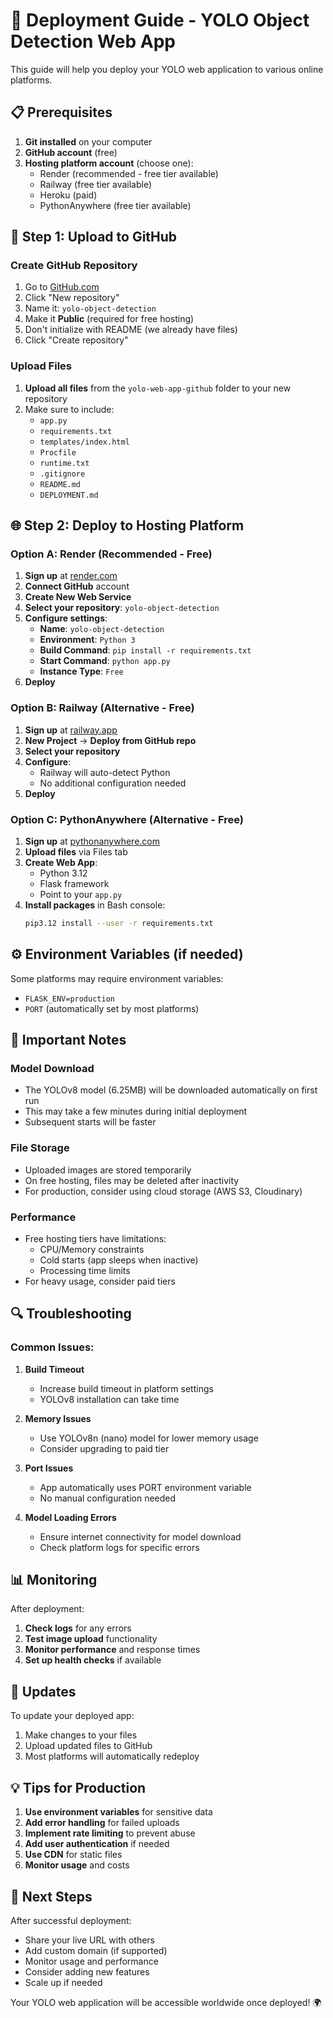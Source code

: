 # 🚀 Deployment Guide - YOLO Object Detection Web App

This guide will help you deploy your YOLO web application to various online platforms.

## 📋 Prerequisites

1. **Git installed** on your computer
2. **GitHub account** (free)
3. **Hosting platform account** (choose one):
   - Render (recommended - free tier available)
   - Railway (free tier available)
   - Heroku (paid)
   - PythonAnywhere (free tier available)

## 🔧 Step 1: Upload to GitHub

### Create GitHub Repository
1. Go to [GitHub.com](https://github.com)
2. Click "New repository"
3. Name it: `yolo-object-detection`
4. Make it **Public** (required for free hosting)
5. Don't initialize with README (we already have files)
6. Click "Create repository"

### Upload Files
1. **Upload all files** from the `yolo-web-app-github` folder to your new repository
2. Make sure to include:
   - `app.py`
   - `requirements.txt`
   - `templates/index.html`
   - `Procfile`
   - `runtime.txt`
   - `.gitignore`
   - `README.md`
   - `DEPLOYMENT.md`

## 🌐 Step 2: Deploy to Hosting Platform

### Option A: Render (Recommended - Free)

1. **Sign up** at [render.com](https://render.com)
2. **Connect GitHub** account
3. **Create New Web Service**
4. **Select your repository**: `yolo-object-detection`
5. **Configure settings**:
   - **Name**: `yolo-object-detection`
   - **Environment**: `Python 3`
   - **Build Command**: `pip install -r requirements.txt`
   - **Start Command**: `python app.py`
   - **Instance Type**: `Free`
6. **Deploy**

### Option B: Railway (Alternative - Free)

1. **Sign up** at [railway.app](https://railway.app)
2. **New Project** → **Deploy from GitHub repo**
3. **Select your repository**
4. **Configure**:
   - Railway will auto-detect Python
   - No additional configuration needed
5. **Deploy**

### Option C: PythonAnywhere (Alternative - Free)

1. **Sign up** at [pythonanywhere.com](https://www.pythonanywhere.com)
2. **Upload files** via Files tab
3. **Create Web App**:
   - Python 3.12
   - Flask framework
   - Point to your `app.py`
4. **Install packages** in Bash console:
   ```bash
   pip3.12 install --user -r requirements.txt
   ```

## ⚙️ Environment Variables (if needed)

Some platforms may require environment variables:
- `FLASK_ENV=production`
- `PORT` (automatically set by most platforms)

## 📝 Important Notes

### Model Download
- The YOLOv8 model (6.25MB) will be downloaded automatically on first run
- This may take a few minutes during initial deployment
- Subsequent starts will be faster

### File Storage
- Uploaded images are stored temporarily
- On free hosting, files may be deleted after inactivity
- For production, consider using cloud storage (AWS S3, Cloudinary)

### Performance
- Free hosting tiers have limitations:
  - CPU/Memory constraints
  - Cold starts (app sleeps when inactive)
  - Processing time limits
- For heavy usage, consider paid tiers

## 🔍 Troubleshooting

### Common Issues:

1. **Build Timeout**
   - Increase build timeout in platform settings
   - YOLOv8 installation can take time

2. **Memory Issues**
   - Use YOLOv8n (nano) model for lower memory usage
   - Consider upgrading to paid tier

3. **Port Issues**
   - App automatically uses PORT environment variable
   - No manual configuration needed

4. **Model Loading Errors**
   - Ensure internet connectivity for model download
   - Check platform logs for specific errors

## 📊 Monitoring

After deployment:
1. **Check logs** for any errors
2. **Test image upload** functionality
3. **Monitor performance** and response times
4. **Set up health checks** if available

## 🔄 Updates

To update your deployed app:
1. Make changes to your files
2. Upload updated files to GitHub
3. Most platforms will automatically redeploy

## 💡 Tips for Production

1. **Use environment variables** for sensitive data
2. **Add error handling** for failed uploads
3. **Implement rate limiting** to prevent abuse
4. **Add user authentication** if needed
5. **Use CDN** for static files
6. **Monitor usage** and costs

## 🎯 Next Steps

After successful deployment:
- Share your live URL with others
- Add custom domain (if supported)
- Monitor usage and performance
- Consider adding new features
- Scale up if needed

Your YOLO web application will be accessible worldwide once deployed! 🌍
